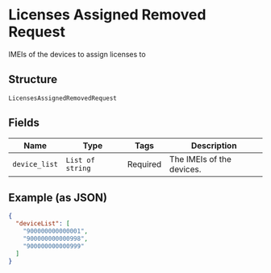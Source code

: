 
# Licenses Assigned Removed Request

IMEIs of the devices to assign licenses to

## Structure

`LicensesAssignedRemovedRequest`

## Fields

| Name | Type | Tags | Description |
|  --- | --- | --- | --- |
| `device_list` | `List of string` | Required | The IMEIs of the devices. |

## Example (as JSON)

```json
{
  "deviceList": [
    "900000000000001",
    "900000000000998",
    "900000000000999"
  ]
}
```

